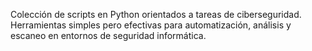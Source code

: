 Colección de scripts en Python orientados a tareas de ciberseguridad.
Herramientas simples pero efectivas para automatización, análisis y escaneo en entornos de seguridad informática.
